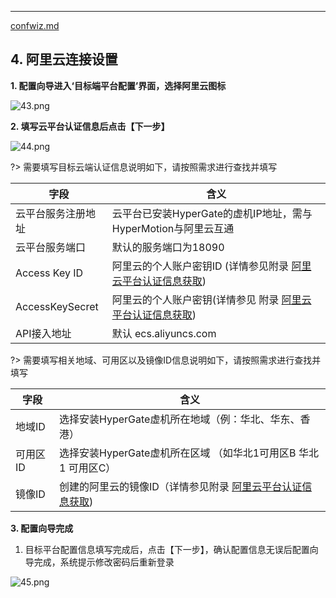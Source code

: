 ---


[confwiz.md](../confwiz.md ':include')


## 4. 阿里云连接设置

**1. 配置向导进入‘目标端平台配置’界面，选择阿里云图标**

![43.png](https://oneprocloud.oss-cn-beijing.aliyuncs.com/_images/standalone/43.png ':size=80%')

**2. 填写云平台认证信息后点击【下一步】**

![44.png](https://oneprocloud.oss-cn-beijing.aliyuncs.com/_images/standalone/44.png ':size=80%')

?> 需要填写目标云端认证信息说明如下，请按照需求进行查找并填写

字段  | 含义
------------- | ----------------------
云平台服务注册地址  | 云平台已安装HyperGate的虚机IP地址，需与HyperMotion与阿里云互通
云平台服务端口  | 默认的服务端口为18090
Access Key ID | 阿里云的个人账户密钥ID  (详情参见附录 [阿里云平台认证信息获取](Appendix?id=_41-%e9%98%bf%e9%87%8c%e4%ba%91%ef%bc%88%e5%85%ac%ef%bc%89))
AccessKeySecret  | 阿里云的个人账户密钥(详情参见 附录 [阿里云平台认证信息获取](https://docs.oneprocloud.com/#/Appendix?id=_41-%e9%98%bf%e9%87%8c%e4%ba%91%ef%bc%88%e5%85%ac%ef%bc%89))
API接入地址 | 默认 ecs.aliyuncs.com

?> 需要填写相关地域、可用区以及镜像ID信息说明如下，请按照需求进行查找并填写

字段  | 含义
------------- | ----------------------
地域ID  |选择安装HyperGate虚机所在地域（例：华北、华东、香港）
可用区ID  | 选择安装HyperGate虚机所在区域 （如华北1可用区B  华北1 可用区C）
镜像ID | 创建的阿里云的镜像ID（详情参见附录 [阿里云平台认证信息获取](https://docs.oneprocloud.com/#/Appendix?id=_41-%e9%98%bf%e9%87%8c%e4%ba%91%ef%bc%88%e5%85%ac%ef%bc%89))


**3. 配置向导完成**

1. 目标平台配置信息填写完成后，点击【下一步】，确认配置信息无误后配置向导完成，系统提示修改密码后重新登录

![45.png](https://oneprocloud.oss-cn-beijing.aliyuncs.com/_images/standalone/45.png ':size=80%')
